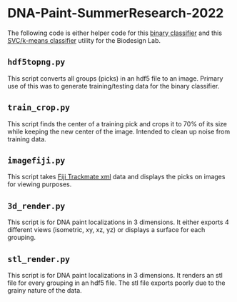 # DNA-Paint-SummerResearch-2022
The following code is either helper code for this [binary classifier](https://colab.research.google.com/drive/1elS4sCJqXg2ybNFYJ3sbeeM9x0Wj5w4v?usp=sharing) and this [SVC/k-means classifier](https://colab.research.google.com/drive/1lD4CBs88QwEnLbYKb05Tej0lx5yFjpZb?usp=sharing) utility for the Biodesign Lab.

## `hdf5topng.py`
This script converts all groups (picks) in an hdf5 file to an image. Primary use of this was to generate training/testing data for the binary classifier.

## `train_crop.py`
This script finds the center of a training pick and crops it to 70% of its size while keeping the new center of the image. Intended to clean up noise from training data.

## `imagefiji.py`
This script takes [Fiji Trackmate xml](https://imagej.net/plugins/trackmate/) data and displays the picks on images for viewing purposes.

## `3d_render.py`
This script is for DNA paint localizations in 3 dimensions. It either exports 4 different views (isometric, xy, xz, yz) or displays a surface for each grouping.

## `stl_render.py`
This script is for DNA paint localizations in 3 dimensions. It renders an stl file for every grouping in an hdf5 file. The stl file exports poorly due to the grainy nature of the data.



